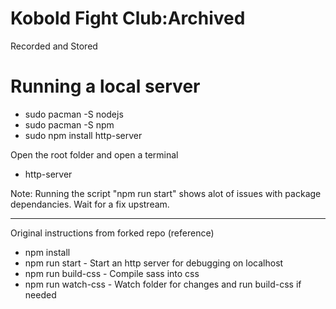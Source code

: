 # Kobold Fight Club:Archived

Recorded and Stored


# Running a local server
- sudo pacman -S nodejs
- sudo pacman -S npm
- sudo npm install http-server

Open the root folder and open a terminal
- http-server

Note: Running the script "npm run start" shows alot of issues with package dependancies. Wait for a fix upstream.

----------------------------
Original instructions from forked repo (reference)
- npm install
- npm run start - Start an http server for debugging on localhost
- npm run build-css - Compile sass into css
- npm run watch-css - Watch folder for changes and run build-css if needed

